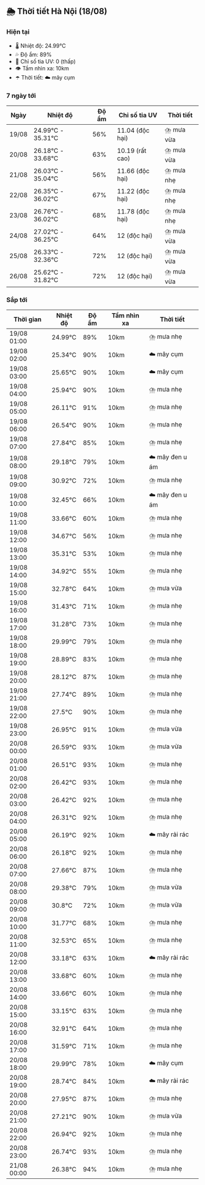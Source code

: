 ## 🌦️ Thời tiết Hà Nội (18/08)

### Hiện tại

- 🌡️ Nhiệt độ: 24.99℃
- 💦 Độ ẩm: 89%
- 🌟 Chỉ số tia UV: 0 (thấp)
- 👁️ Tầm nhìn xa: 10km
- ☂️ Thời tiết: ☁️ mây cụm

### 7 ngày tới

| Ngày | Nhiệt độ | Độ ẩm | Chỉ số tia UV | Thời tiết |
| --- | --- | --- | --- | --- |
| 19/08 | 24.99℃ - 35.31℃ | 56% | 11.04 (độc hại) | ⛈️ mưa vừa |
| 20/08 | 26.18℃ - 33.68℃ | 63% | 10.19 (rất cao) | ⛈️ mưa vừa |
| 21/08 | 26.03℃ - 35.04℃ | 56% | 11.66 (độc hại) | ⛈️ mưa nhẹ |
| 22/08 | 26.35℃ - 36.02℃ | 67% | 11.22 (độc hại) | ⛈️ mưa nhẹ |
| 23/08 | 26.76℃ - 36.02℃ | 68% | 11.78 (độc hại) | ⛈️ mưa nhẹ |
| 24/08 | 27.02℃ - 36.25℃ | 64% | 12 (độc hại) | ⛈️ mưa vừa |
| 25/08 | 26.33℃ - 32.36℃ | 72% | 12 (độc hại) | ⛈️ mưa vừa |
| 26/08 | 25.62℃ - 31.82℃ | 72% | 12 (độc hại) | ⛈️ mưa vừa |

### Sắp tới

| Thời gian | Nhiệt độ | Độ ẩm | Tầm nhìn xa | Thời tiết |
| --- | --- | --- | --- | --- |
| 19/08 01:00 | 24.99℃ | 89% | 10km | ⛈️ mưa nhẹ |
| 19/08 02:00 | 25.34℃ | 90% | 10km | ☁️ mây cụm |
| 19/08 03:00 | 25.65℃ | 90% | 10km | ☁️ mây cụm |
| 19/08 04:00 | 25.94℃ | 90% | 10km | ⛈️ mưa nhẹ |
| 19/08 05:00 | 26.11℃ | 91% | 10km | ⛈️ mưa nhẹ |
| 19/08 06:00 | 26.54℃ | 90% | 10km | ⛈️ mưa nhẹ |
| 19/08 07:00 | 27.84℃ | 85% | 10km | ⛈️ mưa nhẹ |
| 19/08 08:00 | 29.18℃ | 79% | 10km | ☁️ mây đen u ám |
| 19/08 09:00 | 30.92℃ | 72% | 10km | ⛈️ mưa nhẹ |
| 19/08 10:00 | 32.45℃ | 66% | 10km | ☁️ mây đen u ám |
| 19/08 11:00 | 33.66℃ | 60% | 10km | ⛈️ mưa nhẹ |
| 19/08 12:00 | 34.67℃ | 56% | 10km | ⛈️ mưa nhẹ |
| 19/08 13:00 | 35.31℃ | 53% | 10km | ⛈️ mưa nhẹ |
| 19/08 14:00 | 34.92℃ | 55% | 10km | ⛈️ mưa nhẹ |
| 19/08 15:00 | 32.78℃ | 64% | 10km | ⛈️ mưa vừa |
| 19/08 16:00 | 31.43℃ | 71% | 10km | ⛈️ mưa nhẹ |
| 19/08 17:00 | 31.28℃ | 73% | 10km | ⛈️ mưa nhẹ |
| 19/08 18:00 | 29.99℃ | 79% | 10km | ⛈️ mưa nhẹ |
| 19/08 19:00 | 28.89℃ | 83% | 10km | ⛈️ mưa nhẹ |
| 19/08 20:00 | 28.12℃ | 87% | 10km | ⛈️ mưa nhẹ |
| 19/08 21:00 | 27.74℃ | 89% | 10km | ⛈️ mưa nhẹ |
| 19/08 22:00 | 27.5℃ | 90% | 10km | ⛈️ mưa nhẹ |
| 19/08 23:00 | 26.95℃ | 91% | 10km | ⛈️ mưa vừa |
| 20/08 00:00 | 26.59℃ | 93% | 10km | ⛈️ mưa vừa |
| 20/08 01:00 | 26.51℃ | 93% | 10km | ⛈️ mưa nhẹ |
| 20/08 02:00 | 26.42℃ | 93% | 10km | ⛈️ mưa nhẹ |
| 20/08 03:00 | 26.42℃ | 92% | 10km | ⛈️ mưa nhẹ |
| 20/08 04:00 | 26.31℃ | 92% | 10km | ⛈️ mưa nhẹ |
| 20/08 05:00 | 26.19℃ | 92% | 10km | ☁️ mây rải rác |
| 20/08 06:00 | 26.18℃ | 92% | 10km | ⛈️ mưa nhẹ |
| 20/08 07:00 | 27.66℃ | 87% | 10km | ⛈️ mưa nhẹ |
| 20/08 08:00 | 29.38℃ | 79% | 10km | ⛈️ mưa vừa |
| 20/08 09:00 | 30.8℃ | 72% | 10km | ⛈️ mưa vừa |
| 20/08 10:00 | 31.77℃ | 68% | 10km | ⛈️ mưa nhẹ |
| 20/08 11:00 | 32.53℃ | 65% | 10km | ⛈️ mưa nhẹ |
| 20/08 12:00 | 33.18℃ | 63% | 10km | ☁️ mây rải rác |
| 20/08 13:00 | 33.68℃ | 60% | 10km | ⛈️ mưa nhẹ |
| 20/08 14:00 | 33.66℃ | 60% | 10km | ⛈️ mưa nhẹ |
| 20/08 15:00 | 33.15℃ | 63% | 10km | ⛈️ mưa nhẹ |
| 20/08 16:00 | 32.91℃ | 64% | 10km | ⛈️ mưa nhẹ |
| 20/08 17:00 | 31.59℃ | 71% | 10km | ⛈️ mưa nhẹ |
| 20/08 18:00 | 29.99℃ | 78% | 10km | ☁️ mây cụm |
| 20/08 19:00 | 28.74℃ | 84% | 10km | ☁️ mây rải rác |
| 20/08 20:00 | 27.95℃ | 87% | 10km | ⛈️ mưa nhẹ |
| 20/08 21:00 | 27.21℃ | 90% | 10km | ⛈️ mưa vừa |
| 20/08 22:00 | 26.94℃ | 92% | 10km | ⛈️ mưa nhẹ |
| 20/08 23:00 | 26.74℃ | 93% | 10km | ⛈️ mưa nhẹ |
| 21/08 00:00 | 26.38℃ | 94% | 10km | ⛈️ mưa nhẹ |
